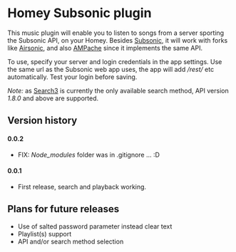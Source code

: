 # Homey Subsonic plugin

This music plugin will enable you to listen to songs from a server sporting the Subsonic API, on your Homey.
Besides [Subsonic](http://www.subsonic.org/), it will work with forks like [Airsonic](https://airsonic.github.io/), and also [AMPache](http://ampache.org/) since it implements the same API.

To use, specify your server and login credentials in the app settings. Use the same url as the Subsonic web app uses, the app will add */rest/* etc automatically. Test your login before saving.

*Note:* as [Search3](http://www.subsonic.org/pages/api.jsp#search3) is currently the only available search method, API version *1.8.0* and above are supported.

## Version history
#### 0.0.2
* FIX: *Node_modules* folder was in .gitignore ... :D
#### 0.0.1
* First release, search and playback working.

## Plans for future releases
* Use of salted password parameter instead clear text
* Playlist(s) support
* API and/or search method selection
